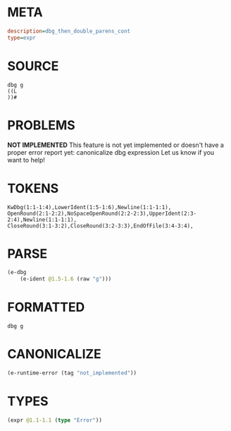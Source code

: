 # META
~~~ini
description=dbg_then_double_parens_cont
type=expr
~~~
# SOURCE
~~~roc
dbg g
((L
))#
~~~
# PROBLEMS
**NOT IMPLEMENTED**
This feature is not yet implemented or doesn't have a proper error report yet: canonicalize dbg expression
Let us know if you want to help!

# TOKENS
~~~zig
KwDbg(1:1-1:4),LowerIdent(1:5-1:6),Newline(1:1-1:1),
OpenRound(2:1-2:2),NoSpaceOpenRound(2:2-2:3),UpperIdent(2:3-2:4),Newline(1:1-1:1),
CloseRound(3:1-3:2),CloseRound(3:2-3:3),EndOfFile(3:4-3:4),
~~~
# PARSE
~~~clojure
(e-dbg
	(e-ident @1.5-1.6 (raw "g")))
~~~
# FORMATTED
~~~roc
dbg g
~~~
# CANONICALIZE
~~~clojure
(e-runtime-error (tag "not_implemented"))
~~~
# TYPES
~~~clojure
(expr @1.1-1.1 (type "Error"))
~~~

